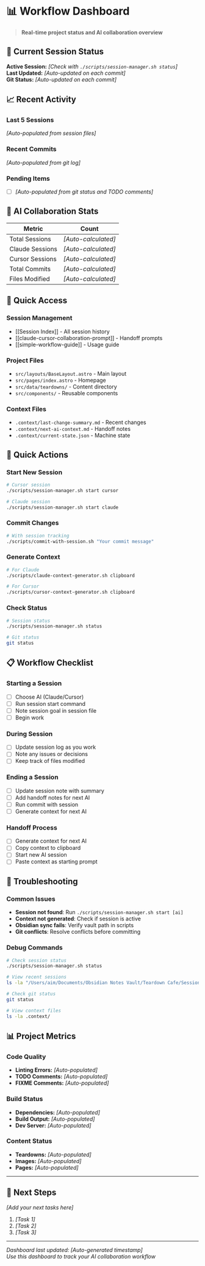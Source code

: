 # 📊 Workflow Dashboard

> **Real-time project status and AI collaboration overview**

## 🎯 Current Session Status

**Active Session:** *[Check with `./scripts/session-manager.sh status`]*  
**Last Updated:** *[Auto-updated on each commit]*  
**Git Status:** *[Auto-updated on each commit]*  

## 📈 Recent Activity

### Last 5 Sessions
*[Auto-populated from session files]*

### Recent Commits
*[Auto-populated from git log]*

### Pending Items
- [ ] *[Auto-populated from git status and TODO comments]*

## 🔄 AI Collaboration Stats

| Metric | Count |
|--------|-------|
| Total Sessions | *[Auto-calculated]* |
| Claude Sessions | *[Auto-calculated]* |
| Cursor Sessions | *[Auto-calculated]* |
| Total Commits | *[Auto-calculated]* |
| Files Modified | *[Auto-calculated]* |

## 📁 Quick Access

### Session Management
- [[Session Index]] - All session history
- [[claude-cursor-collaboration-prompt]] - Handoff prompts
- [[simple-workflow-guide]] - Usage guide

### Project Files
- `src/layouts/BaseLayout.astro` - Main layout
- `src/pages/index.astro` - Homepage
- `src/data/teardowns/` - Content directory
- `src/components/` - Reusable components

### Context Files
- `.context/last-change-summary.md` - Recent changes
- `.context/next-ai-context.md` - Handoff notes
- `.context/current-state.json` - Machine state

## 🚀 Quick Actions

### Start New Session
```bash
# Cursor session
./scripts/session-manager.sh start cursor

# Claude session  
./scripts/session-manager.sh start claude
```

### Commit Changes
```bash
# With session tracking
./scripts/commit-with-session.sh "Your commit message"
```

### Generate Context
```bash
# For Claude
./scripts/claude-context-generator.sh clipboard

# For Cursor
./scripts/cursor-context-generator.sh clipboard
```

### Check Status
```bash
# Session status
./scripts/session-manager.sh status

# Git status
git status
```

## 📋 Workflow Checklist

### Starting a Session
- [ ] Choose AI (Claude/Cursor)
- [ ] Run session start command
- [ ] Note session goal in session file
- [ ] Begin work

### During Session
- [ ] Update session log as you work
- [ ] Note any issues or decisions
- [ ] Keep track of files modified

### Ending a Session
- [ ] Update session note with summary
- [ ] Add handoff notes for next AI
- [ ] Run commit with session
- [ ] Generate context for next AI

### Handoff Process
- [ ] Generate context for next AI
- [ ] Copy context to clipboard
- [ ] Start new AI session
- [ ] Paste context as starting prompt

## 🔧 Troubleshooting

### Common Issues
- **Session not found**: Run `./scripts/session-manager.sh start [ai]`
- **Context not generated**: Check if session is active
- **Obsidian sync fails**: Verify vault path in scripts
- **Git conflicts**: Resolve conflicts before committing

### Debug Commands
```bash
# Check session status
./scripts/session-manager.sh status

# View recent sessions
ls -la "/Users/aim/Documents/Obsidian Notes Vault/Teardown Cafe/Sessions/"

# Check git status
git status

# View context files
ls -la .context/
```

## 📊 Project Metrics

### Code Quality
- **Linting Errors:** *[Auto-populated]*
- **TODO Comments:** *[Auto-populated]*
- **FIXME Comments:** *[Auto-populated]*

### Build Status
- **Dependencies:** *[Auto-populated]*
- **Build Output:** *[Auto-populated]*
- **Dev Server:** *[Auto-populated]*

### Content Status
- **Teardowns:** *[Auto-populated]*
- **Images:** *[Auto-populated]*
- **Pages:** *[Auto-populated]*

---

## 🎯 Next Steps

*[Add your next tasks here]*

1. *[Task 1]*
2. *[Task 2]*
3. *[Task 3]*

---

*Dashboard last updated: [Auto-generated timestamp]*  
*Use this dashboard to track your AI collaboration workflow*
